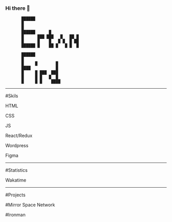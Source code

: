 ### Hi there 👋                       

                                                       
                                                       
                                                       
                                                       
                                                       
                                                       
           ██████                                      
           █                                           
           █                                           
           ██████      █                               
           █      ███ ███   █   ██ █                   
           █      █    █   █ █  █ ██                   
           ██████ █    ██ █   █ █  █                   
                                                       
           ██████                                      
           █                                           
           █     █        █                            
           ████           █                            
           █     █ ███  ███                            
           █     █ █   █  █                            
           █     █ █    ████                           
                                                       
                                                       
                                                       
                                                       
                                                       
                                                       
-------------------------------------------
#Skils

HTML

CSS

JS

React/Redux

Wordpress

Figma

-------------------------------------------
#Statistics

Wakatime


-------------------------------------------
#Projects

#Mirror Space Network

#Ironman

